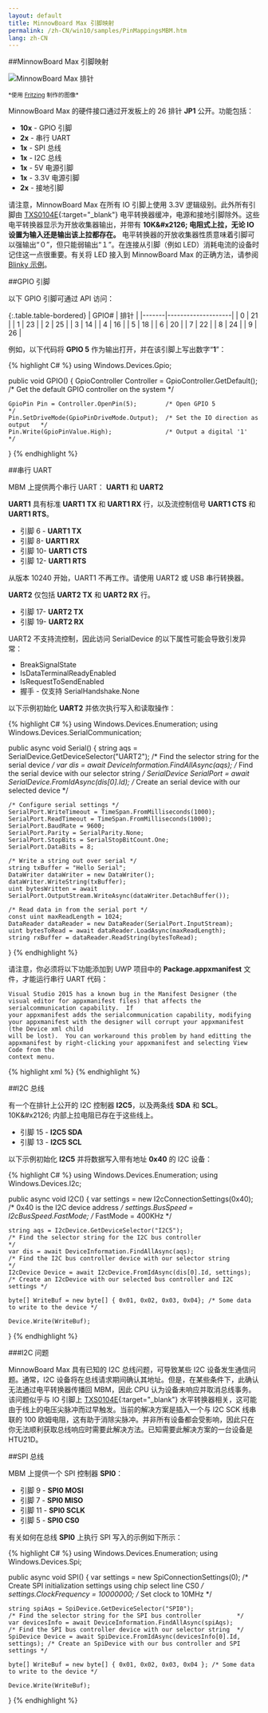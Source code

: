 ```yaml
---
layout: default
title: MinnowBoard Max 引脚映射
permalink: /zh-CN/win10/samples/PinMappingsMBM.htm
lang: zh-CN
---
```

##MinnowBoard Max 引脚映射

![MinnowBoard Max 排针]({{site.baseurl}}/Resources/images/PinMappings/MBM_Pinout.png)

<sub>\*使用 [Fritzing](http://fritzing.org/) 制作的图像\*</sub>

MinnowBoard Max 的硬件接口通过开发板上的 26 排针 **JP1** 公开。功能包括：

* **10x** - GPIO 引脚
* **2x** - 串行 UART
* **1x** - SPI 总线
* **1x** - I2C 总线
* **1x** - 5V 电源引脚
* **1x** - 3.3V 电源引脚
* **2x** - 接地引脚

请注意，MinnowBoard Max 在所有 IO 引脚上使用 3.3V 逻辑级别。此外所有引脚由 [TXS0104E](http://www.ti.com/product/txs0104e){:target="_blank"} 电平转换器缓冲，电源和接地引脚除外。这些电平转换器显示为开放收集器输出，并带有 **10K&\#x2126; 电阻式上拉，无论 IO 设置为输入还是输出该上拉都存在。** 电平转换器的开放收集器性质意味着引脚可以强输出“０”，但只能弱输出“１”。在连接从引脚（例如 LED）消耗电流的设备时记住这一点很重要。有关将 LED 接入到 MinnowBoard Max 的正确方法，请参阅 [Blinky 示例]({{site.baseurl}}/{{page.lang}}/win10/samples/Blinky.htm)。

##<a name="MBM_GPIO">GPIO 引脚

以下 GPIO 引脚可通过 API 访问：

{:.table.table-bordered}
| GPIO\# | 排针 |
|-------|--------------------|
| 0 | 21 |
| 1 | 23 |
| 2 | 25 |
| 3 | 14 |
| 4 | 16 |
| 5 | 18 |
| 6 | 20 |
| 7 | 22 |
| 8 | 24 |
| 9 | 26 |
         
例如，以下代码将 **GPIO 5** 作为输出打开，并在该引脚上写出数字“**1**”：
         
{% highlight C# %}
using Windows.Devices.Gpio;
         
public void GPIO()
{
	GpioController Controller = GpioController.GetDefault(); /* Get the default GPIO controller on the system */

	GpioPin Pin = Controller.OpenPin(5);        /* Open GPIO 5                      */
	Pin.SetDriveMode(GpioPinDriveMode.Output);  /* Set the IO direction as output   */
	Pin.Write(GpioPinValue.High);               /* Output a digital '1'             */
}
{% endhighlight %}

##<a name="MBM_UART"></a>串行 UART

MBM 上提供两个串行 UART： **UART1** 和 **UART2**

**UART1** 具有标准 **UART1 TX** 和 **UART1 RX** 行，以及流控制信号 **UART1 CTS** 和 **UART1 RTS**。

* 引脚 6 - **UART1 TX**
* 引脚 8- **UART1 RX**
* 引脚 10- **UART1 CTS**
* 引脚 12- **UART1 RTS**

从版本 10240 开始，UART1 不再工作。请使用 UART2 或 USB 串行转换器。

**UART2** 仅包括 **UART2 TX** 和 **UART2 RX** 行。

* 引脚 17- **UART2 TX**
* 引脚 19- **UART2 RX**

UART2 不支持流控制，因此访问 SerialDevice 的以下属性可能会导致引发异常：

 * BreakSignalState
 * IsDataTerminalReadyEnabled
 * IsRequestToSendEnabled
 * 握手 - 仅支持 SerialHandshake.None

以下示例初始化 **UART2** 并依次执行写入和读取操作：


{% highlight C# %}
using Windows.Devices.Enumeration;
using Windows.Devices.SerialCommunication;

public async void Serial()
{
	string aqs = SerialDevice.GetDeviceSelector("UART2");                   /* Find the selector string for the serial device   */
	var dis = await DeviceInformation.FindAllAsync(aqs);                    /* Find the serial device with our selector string  */
	SerialDevice SerialPort = await SerialDevice.FromIdAsync(dis[0].Id);    /* Create an serial device with our selected device */

	/* Configure serial settings */
	SerialPort.WriteTimeout = TimeSpan.FromMilliseconds(1000);
	SerialPort.ReadTimeout = TimeSpan.FromMilliseconds(1000);
	SerialPort.BaudRate = 9600;
	SerialPort.Parity = SerialParity.None;         
	SerialPort.StopBits = SerialStopBitCount.One;
	SerialPort.DataBits = 8;

	/* Write a string out over serial */
	string txBuffer = "Hello Serial";
	DataWriter dataWriter = new DataWriter();
	dataWriter.WriteString(txBuffer);
	uint bytesWritten = await SerialPort.OutputStream.WriteAsync(dataWriter.DetachBuffer());

	/* Read data in from the serial port */
	const uint maxReadLength = 1024;
	DataReader dataReader = new DataReader(SerialPort.InputStream);
	uint bytesToRead = await dataReader.LoadAsync(maxReadLength);
	string rxBuffer = dataReader.ReadString(bytesToRead);
}
{% endhighlight %}

请注意，你必须将以下功能添加到 UWP 项目中的 **Package.appxmanifest** 文件，才能运行串行 UART 代码：

    Visual Studio 2015 has a known bug in the Manifest Designer (the visual editor for appxmanifest files) that affects the serialcommunication capability.  If 
    your appxmanifest adds the serialcommunication capability, modifying your appxmanifest with the designer will corrupt your appxmanifest (the Device xml child 
    will be lost).  You can workaround this problem by hand editting the appxmanifest by right-clicking your appxmanifest and selecting View Code from the 
    context menu.

{% highlight xml %}
  <Capabilities>
    <DeviceCapability Name="serialcommunication">
      <Device Id="any">
        <Function Type="name:serialPort" />
      </Device>
    </DeviceCapability>
  </Capabilities>
{% endhighlight %}

##<a name="MBM_I2C"></a>I2C 总线

有一个在排针上公开的 I2C 控制器 **I2C5**，以及两条线 **SDA** 和 **SCL**。10K&\#x2126; 内部上拉电阻已存在于这些线上。

* 引脚 15 - **I2C5 SDA**
* 引脚 13 - **I2C5 SCL**

以下示例初始化 **I2C5** 并将数据写入带有地址 **0x40** 的 I2C 设备：

{% highlight C# %}
using Windows.Devices.Enumeration;
using Windows.Devices.I2c;

public async void I2C()
{
	var settings = new I2cConnectionSettings(0x40); /* 0x40 is the I2C device address   */
	settings.BusSpeed = I2cBusSpeed.FastMode;       /* FastMode = 400KHz                */

	string aqs = I2cDevice.GetDeviceSelector("I2C5");                       /* Find the selector string for the I2C bus controller                   */
	var dis = await DeviceInformation.FindAllAsync(aqs);                    /* Find the I2C bus controller device with our selector string           */
	I2cDevice Device = await I2cDevice.FromIdAsync(dis[0].Id, settings);    /* Create an I2cDevice with our selected bus controller and I2C settings */

	byte[] WriteBuf = new byte[] { 0x01, 0x02, 0x03, 0x04}; /* Some data to write to the device */

	Device.Write(WriteBuf);
}
{% endhighlight %}

###I2C 问题

MinnowBoard Max 具有已知的 I2C 总线问题，可导致某些 I2C 设备发生通信问题。通常，I2C 设备将在总线请求期间确认其地址。但是，在某些条件下，此确认无法通过电平转换器传播回 MBM，因此 CPU 认为设备未响应并取消总线事务。该问题似乎与 IO 引脚上 [TXS0104E](http://www.ti.com/product/txs0104e){:target="_blank"} 水平转换器相关，这可能由于线上的电压尖脉冲而过早触发。当前的解决方案是插入一个与 I2C SCK 线串联的 100 欧姆电阻，这有助于消除尖脉冲。并非所有设备都会受影响，因此只在你无法顺利获取总线响应时需要此解决方法。已知需要此解决方案的一台设备是 HTU21D。

##<a name="MBM_SPI"></a>SPI 总线

MBM 上提供一个 SPI 控制器 **SPI0**：

* 引脚 9 - **SPI0 MOSI**
* 引脚 7 - **SPI0 MISO**
* 引脚 11 - **SPI0 SCLK**
* 引脚 5 - **SPI0 CS0**

有关如何在总线 **SPI0** 上执行 SPI 写入的示例如下所示：

{% highlight C# %}
using Windows.Devices.Enumeration;
using Windows.Devices.Spi;

public async void SPI()
{
	var settings = new SpiConnectionSettings(0); /* Create SPI initialization settings using chip select line CS0 */
	settings.ClockFrequency = 10000000;          /* Set clock to 10MHz                                            */

	string spiAqs = SpiDevice.GetDeviceSelector("SPI0");                         /* Find the selector string for the SPI bus controller          */
	var devicesInfo = await DeviceInformation.FindAllAsync(spiAqs);              /* Find the SPI bus controller device with our selector string  */
	SpiDevice Device = await SpiDevice.FromIdAsync(devicesInfo[0].Id, settings); /* Create an SpiDevice with our bus controller and SPI settings */

	byte[] WriteBuf = new byte[] { 0x01, 0x02, 0x03, 0x04 }; /* Some data to write to the device */

	Device.Write(WriteBuf);
}
{% endhighlight %}
